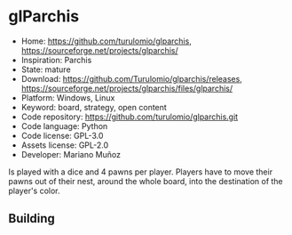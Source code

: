 # glParchis

- Home: https://github.com/turulomio/glparchis, https://sourceforge.net/projects/glparchis/
- Inspiration: Parchis
- State: mature
- Download: https://github.com/Turulomio/glparchis/releases, https://sourceforge.net/projects/glparchis/files/glparchis/
- Platform: Windows, Linux
- Keyword: board, strategy, open content
- Code repository: https://github.com/turulomio/glparchis.git
- Code language: Python
- Code license: GPL-3.0
- Assets license: GPL-2.0
- Developer: Mariano Muñoz

Is played with a dice and 4 pawns per player. Players have to move their pawns out of their nest, around the whole board, into the destination of the player's color.

## Building

